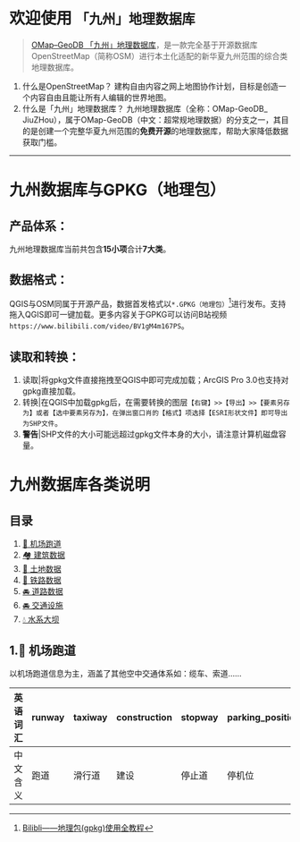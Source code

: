 # 欢迎使用 `「九州」地理数据库`

> [OMap–GeoDB 「九州」地理数据库](https://his.lreept.space/openqgis/omap-geodb/)，是一款完全基于开源数据库OpenStreetMap（简称OSM）进行本土化适配的新华夏九州范围的综合类地理数据库。

1. 什么是OpenStreetMap？
   建构自由内容之网上地图协作计划，目标是创造一个内容自由且能让所有人编辑的世界地图。
2. 什么是「九州」地理数据库？
   九州地理数据库（全称：OMap-GeoDB_ JiuZHou），属于OMap-GeoDB（中文：超常规地理数据）的分支之一，其目的是创建一个完整华夏九州范围的**免费开源**的地理数据库，帮助大家降低数据获取门槛。

---

# 九州数据库与GPKG（地理包）

## **产品体系：**

九州地理数据库当前共包含**15小项**合计**7大类**。

## **数据格式：**

QGIS与OSM同属于开源产品，数据首发格式以`*.GPKG（地理包）`[^1]进行发布。支持拖入QGIS即可一键加载。更多内容关于GPKG可以访问B站视频`https://www.bilibili.com/video/BV1gM4m167PS`。

## **读取和转换：**

1. 读取|将gpkg文件直接拖拽至QGIS中即可完成加载；ArcGIS Pro 3.0也支持对gpkg直接加载。
2. 转换|在QGIS中加载gpkg后，在需要转换的图层`【右键】>>【导出】>>【要素另存为】或者【选中要素另存为】，在弹出窗口肖的【格式】项选择【ESRI形状文件】即可导出为SHP文件`。
3. **警告**|SHP文件的大小可能远超过gpkg文件本身的大小，请注意计算机磁盘容量。

# 九州数据库各类说明

## 目录

1. [🛫 机场跑道](#section1)
2. [🏘️ 建筑数据](#section2)
3. [🌳 土地数据](#section3)
4. [🚉 铁路数据](#section4)
5. [🚘️ 道路数据](#section5)
6. [🚘️ 交通设施](#section6)
7. [💧 水系大坝](#section7)



## 1.🛫 机场跑道<a id="section1"></a>

以机场跑道信息为主，涵盖了其他空中交通体系如：缆车、索道……

| 英语词汇 | runway | taxiway | construction | stopway | parking_position | jet_bridge | goods | navigationaid | landing_light | taxilane | razed | aerodrome | displaced_threshold |
| ------- | ------- | ------ | ------- | -------- | ------- | ---------- | ----- | ------------- | ------------ | -------- | ----- | -------- | -------------------- |
| 中文含义 | 跑道   | 滑行道 | 建设          | 停止道  | 停机位           | 登机桥     | 货物  | 导航辅助设施 | 着陆灯        | 滑行道   | 拆除   | 飞机场   | 移动入口           |




[^1]: [Bilibli——地理包(gpkg)使用全教程]([地理包使用全教程——gpkg](https://www.bilibili.com/video/BV1gM4m167PS))
